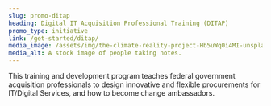 ```yaml
---
slug: promo-ditap
heading: Digital IT Acquisition Professional Training (DITAP)
promo_type: initiative
link: /get-started/ditap/
media_image: /assets/img/the-climate-reality-project-Hb5uWq0i4MI-unsplash.jpg
media_alt: A stock image of people taking notes.
---
```


This training and development program teaches federal government acquisition professionals to design innovative and flexible procurements for IT/Digital Services, and how to become change ambassadors.
